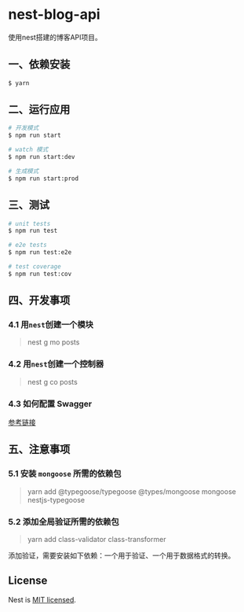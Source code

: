 # nest-blog-api

使用nest搭建的博客API项目。

## 一、依赖安装

```bash
$ yarn
```

## 二、运行应用

```bash
# 开发模式
$ npm run start

# watch 模式
$ npm run start:dev

# 生成模式
$ npm run start:prod
```

## 三、测试

```bash
# unit tests
$ npm run test

# e2e tests
$ npm run test:e2e

# test coverage
$ npm run test:cov
```

## 四、开发事项

### 4.1 用`nest`创建一个模块

> nest g mo posts

### 4.2 用`nest`创建一个控制器

> nest g co posts

### 4.3 如何配置 Swagger

[参考链接](https://docs.nestjs.cn/6/recipes?id=openapi-swagger)

## 五、注意事项

### 5.1 安装 `mongoose` 所需的依赖包

> yarn add @typegoose/typegoose @types/mongoose mongoose nestjs-typegoose

### 5.2 添加全局验证所需的依赖包

> yarn add class-validator class-transformer

添加验证，需要安装如下依赖：一个用于验证、一个用于数据格式的转换。

## License

  Nest is [MIT licensed](LICENSE).